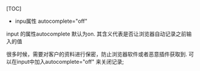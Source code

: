 ﻿[TOC]
* inpu属性 autocomplete="off"

input 的属性autocomplete 默认为on. 其含义代表是否让浏览器自动记录之前输入的值

很多时候，需要对客户的资料进行保密，防止浏览器软件或者恶意插件获取到. 可以在input中加入autocomplete="off" 来关闭记录;